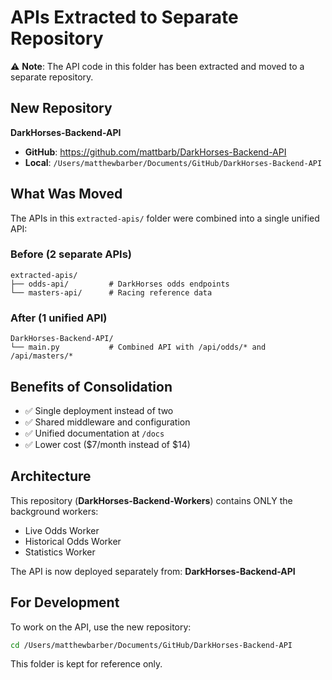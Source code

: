 # APIs Extracted to Separate Repository

⚠️ **Note**: The API code in this folder has been extracted and moved to a separate repository.

## New Repository

**DarkHorses-Backend-API**
- **GitHub**: https://github.com/mattbarb/DarkHorses-Backend-API
- **Local**: `/Users/matthewbarber/Documents/GitHub/DarkHorses-Backend-API`

## What Was Moved

The APIs in this `extracted-apis/` folder were combined into a single unified API:

### Before (2 separate APIs)
```
extracted-apis/
├── odds-api/         # DarkHorses odds endpoints
└── masters-api/      # Racing reference data
```

### After (1 unified API)
```
DarkHorses-Backend-API/
└── main.py           # Combined API with /api/odds/* and /api/masters/*
```

## Benefits of Consolidation

- ✅ Single deployment instead of two
- ✅ Shared middleware and configuration
- ✅ Unified documentation at `/docs`
- ✅ Lower cost ($7/month instead of $14)

## Architecture

This repository (**DarkHorses-Backend-Workers**) contains ONLY the background workers:
- Live Odds Worker
- Historical Odds Worker
- Statistics Worker

The API is now deployed separately from: **DarkHorses-Backend-API**

## For Development

To work on the API, use the new repository:
```bash
cd /Users/matthewbarber/Documents/GitHub/DarkHorses-Backend-API
```

This folder is kept for reference only.
